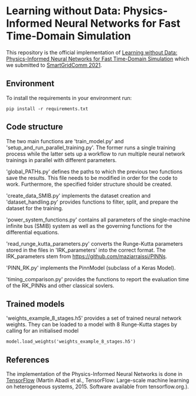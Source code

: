 # Learning without Data: Physics-Informed Neural Networks for Fast Time-Domain Simulation

This repository is the official implementation of [Learning without Data: Physics-Informed Neural Networks for Fast Time-Domain Simulation](https://arxiv.org/abs/2106.15987) which we submitted to [SmartGridComm 2021](https://sgc2021.ieee-smartgridcomm.org/). 

## Environment

To install the requirements in your environment run:

```setup
pip install -r requirements.txt
```

## Code structure

The two main functions are 'train_model.py' and 'setup_and_run_parallel_training.py'. The former runs a single training process while the latter sets up a workflow to run multiple neural network trainings in parallel with different parameters.

'global_PATHs.py' defines the paths to which the previous two functions save the results. This file needs to be modified in order for the code to work. Furthermore, the specified folder structure should be created.

'create_data_SMIB.py' implements the dataset creation and 'dataset_handling.py' provides functions to filter, split, and prepare the dataset for the training.

'power_system_functions.py' contains all parameters of the single-machine infinite bus (SMIB) system as well as the governing functions for the differential equations.

'read_runge_kutta_parameters.py' converts the Runge-Kutta parameters stored in the files in 'IRK_parameters' into the correct format. The IRK_parameters stem from https://github.com/maziarraissi/PINNs.

'PINN_RK.py' implements the PinnModel (subclass of a Keras Model).

'timing_comparison.py' provides the functions to report the evaluation time of the RK_PINNs and other classical sovlers.

## Trained models
'weights_example_8_stages.h5' provides a set of trained neural network weights. They can be loaded to a model with 8 Runge-Kutta stages by calling for an initialised model
```setup
model.load_weights('weights_example_8_stages.h5')
```

## References
The implementation of the Physics-Informed Neural Networks is done in [TensorFlow](https://www.tensorflow.org) (Martín Abadi et al., TensorFlow: Large-scale machine learning on heterogeneous systems, 2015. Software available from tensorflow.org.). 
